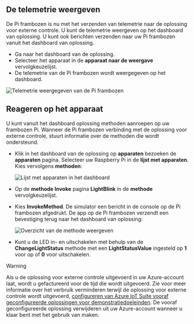 ## <a name="view-the-telemetry"></a>De telemetrie weergeven

De Pi frambozen is nu met het verzenden van telemetrie naar de oplossing voor externe controle. U kunt de telemetrie weergeven op het dashboard van oplossing. U kunt ook berichten verzenden naar uw Pi frambozen vanuit het dashboard van oplossing.

- Ga naar het dashboard van de oplossing.
- Selecteer het apparaat in de **apparaat naar de weergave** vervolgkeuzelijst.
- De telemetrie van de Pi frambozen wordt weergegeven op het dashboard.

![Telemetrie weergegeven van de Pi frambozen][img-telemetry-display]

## <a name="act-on-the-device"></a>Reageren op het apparaat

U kunt vanuit het dashboard oplossing methoden aanroepen op uw frambozen Pi. Wanneer de Pi frambozen verbinding met de oplossing voor externe controle, stuurt informatie over de methoden die wordt ondersteund.

- Klik in het dashboard van de oplossing op **apparaten** bezoeken de **apparaten** pagina. Selecteer uw Raspberry Pi in de **lijst met apparaten**. Kies vervolgens **methoden**:

    ![Lijst met apparaten in het dashboard][img-list-devices]

- Op de **methode Invoke** pagina **LightBlink** in de **methode** vervolgkeuzelijst.

- Kies **InvokeMethod**. De simulator een bericht in de console op de Pi frambozen afgedrukt. De app op de Pi frambozen verzendt een bevestiging terug naar het dashboard van oplossing:

    ![Overzicht van de methode weergeven][img-method-history]

- Kunt u de LED in- en uitschakelen met behulp van de **ChangeLightStatus** methode met een **LightStatusValue** ingesteld op **1** voor op of **0** voor uitschakelen.

> [!WARNING]
> Als u de oplossing voor externe controle uitgevoerd in uw Azure-account laat, wordt u gefactureerd voor de tijd die wordt uitgevoerd. Zie voor meer informatie over het verbruik verminderen terwijl de oplossing voor externe controle wordt uitgevoerd, [configureren van Azure IoT Suite vooraf geconfigureerde oplossingen voor demonstratiedoeleinden][lnk-demo-config]. De vooraf geconfigureerde oplossing verwijderen uit uw Azure-account wanneer u klaar bent met het gebruik van maken.


[img-telemetry-display]: media/iot-suite-v1-raspberry-pi-kit-view-telemetry-simulator/telemetry.png
[img-list-devices]: media/iot-suite-v1-raspberry-pi-kit-view-telemetry-simulator/listdevices.png
[img-method-history]: media/iot-suite-v1-raspberry-pi-kit-view-telemetry-simulator/methodhistory.png

[lnk-demo-config]: https://github.com/Azure/azure-iot-remote-monitoring/blob/master/Docs/configure-preconfigured-demo.md